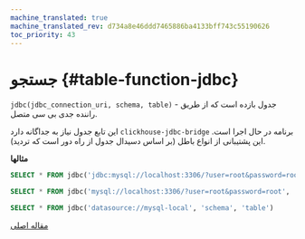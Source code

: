```yaml
---
machine_translated: true
machine_translated_rev: d734a8e46ddd7465886ba4133bff743c55190626
toc_priority: 43
---
```


# جستجو {#table-function-jdbc}

`jdbc(jdbc_connection_uri, schema, table)` - جدول بازده است که از طریق راننده جدی بی سی متصل.

این تابع جدول نیاز به جداگانه دارد `clickhouse-jdbc-bridge` برنامه در حال اجرا است.
این پشتیبانی از انواع باطل (بر اساس دسیدال جدول از راه دور است که تردید).

**مثالها**

``` sql
SELECT * FROM jdbc('jdbc:mysql://localhost:3306/?user=root&password=root', 'schema', 'table')
```

``` sql
SELECT * FROM jdbc('mysql://localhost:3306/?user=root&password=root', 'schema', 'table')
```

``` sql
SELECT * FROM jdbc('datasource://mysql-local', 'schema', 'table')
```

[مقاله اصلی](https://clickhouse.tech/docs/en/query_language/table_functions/jdbc/) <!--hide-->
